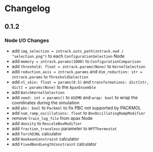 # Changelog

## 0.1.2

### Node I/O Changes

- add `img_selection = zntrack.outs_path(zntrack.nwd / "selection.png")` to each
  `ConfigurationSelection` Node
- add `memory = zntrack.params(1000)` to `ConfigurationComparison`
- add `threshold: float = zntrack.params(None)` to `KernelSelection`
- add `reduction_axis = zntrack.params` and
  `dim_reduction: str = zntrack.params` to `ThresholdSelection`
- add `nl_skin: float = params(0.5)` and
  `transformations: dict[str, dict] = params(None)` to the `ApaxEnsemble`
- add `BatchKernelSelection`
- add `seed: int = params()` to `ASEMD` and `wrap: bool` to wrap the coordinates
  during the simulation
- add `pbc: bool` to `Packmol` to fix PBC not supported by PACKMOL
- add `num_ramp_oscillations: float` to `BoxOscillatingRampModifier`
- remove `train_log_file` from apax Node
- add `density` to `RescaleBoxModifier`
- add `fraction_traceless` parameter to `NPTThermostat`
- add `TorchD3NL` calculator
- add `HookeanConstraint` calculator
- add `FixedBondLengthConstraint` calculator
